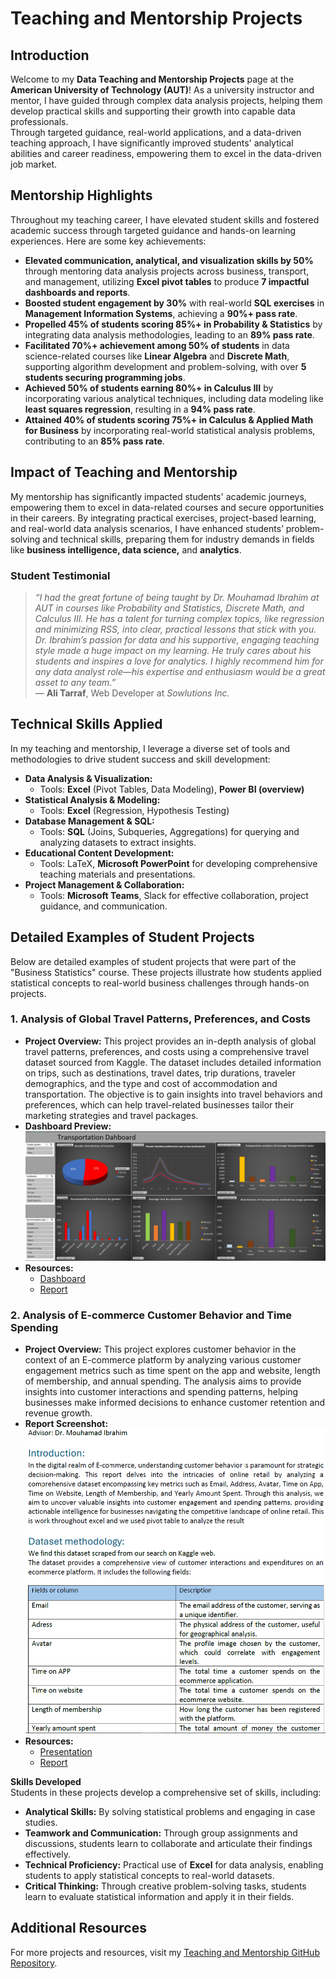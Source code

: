 # Teaching and Mentorship Projects

## Introduction

Welcome to my **Data Teaching and Mentorship Projects** page at the **American University of Technology (AUT)**! As a university instructor and mentor, I have guided through complex data analysis projects, helping them develop practical skills and supporting their growth into capable data professionals.  
Through targeted guidance, real-world applications, and a data-driven teaching approach, I have significantly improved students' analytical abilities and career readiness, empowering them to excel in the data-driven job market.

## Mentorship Highlights

Throughout my teaching career, I have elevated student skills and fostered academic success through targeted guidance and hands-on learning experiences. Here are some key achievements:
- **Elevated communication, analytical, and visualization skills by 50%** through mentoring data analysis projects across business, transport, and management, utilizing **Excel pivot tables** to produce **7 impactful dashboards and reports**.
- **Boosted student engagement by 30%** with real-world **SQL exercises** in **Management Information Systems**, achieving a **90%+ pass rate**.
- **Propelled 45% of students scoring 85%+ in Probability & Statistics** by integrating data analysis methodologies, leading to an **89% pass rate**.
- **Facilitated 70%+ achievement among 50% of students** in data science-related courses like **Linear Algebra** and **Discrete Math**, supporting algorithm development and problem-solving, with over **5 students securing programming jobs**.
- **Achieved 50% of students earning 80%+ in Calculus III** by incorporating various analytical techniques, including data modeling like **least squares regression**, resulting in a **94% pass rate**.
- **Attained 40% of students scoring 75%+ in Calculus & Applied Math for Business** by incorporating real-world statistical analysis problems, contributing to an **85% pass rate**.

## Impact of Teaching and Mentorship

My mentorship has significantly impacted students' academic journeys, empowering them to excel in data-related courses and secure opportunities in their careers. By integrating practical exercises, project-based learning, and real-world data analysis scenarios, I have enhanced students’ problem-solving and technical skills, preparing them for industry demands in fields like **business intelligence, data science,** and **analytics**.

### Student Testimonial
> *“I had the great fortune of being taught by Dr. Mouhamad Ibrahim at AUT in courses like Probability and Statistics, Discrete Math, and Calculus III. He has a talent for turning complex topics, like regression and minimizing RSS, into clear, practical lessons that stick with you. Dr. Ibrahim’s passion for data and his supportive, engaging teaching style made a huge impact on my learning. He truly cares about his students and inspires a love for analytics. I highly recommend him for any data analyst role—his expertise and enthusiasm would be a great asset to any team.”*  
— **Ali Tarraf**, Web Developer at *Sowlutions Inc.*

## Technical Skills Applied

In my teaching and mentorship, I leverage a diverse set of tools and methodologies to drive student success and skill development:

- **Data Analysis & Visualization:**
  - Tools: **Excel** (Pivot Tables, Data Modeling), **Power BI (overview)**
- **Statistical Analysis & Modeling:**
  - Tools: **Excel** (Regression, Hypothesis Testing)
- **Database Management & SQL:**
  - Tools: **SQL** (Joins, Subqueries, Aggregations) for querying and analyzing datasets to extract insights.
- **Educational Content Development:**
  - Tools: LaTeX, **Microsoft PowerPoint** for developing comprehensive teaching materials and presentations.
- **Project Management & Collaboration:**
  - Tools: **Microsoft Teams**, Slack for effective collaboration, project guidance, and communication.

## Detailed Examples of Student Projects

Below are detailed examples of student projects that were part of the "Business Statistics" course. These projects illustrate how students applied statistical concepts to real-world business challenges through hands-on projects.

### 1. Analysis of Global Travel Patterns, Preferences, and Costs

- **Project Overview:** This project provides an in-depth analysis of global travel patterns, preferences, and costs using a comprehensive travel dataset sourced from Kaggle. The dataset includes detailed information on trips, such as destinations, travel dates, trip durations, traveler demographics, and the type and cost of accommodation and transportation. The objective is to gain insights into travel behaviors and preferences, which can help travel-related businesses tailor their marketing strategies and travel packages.  
- **Dashboard Preview:**  
   ![Global Travel Patterns Analysis Dashboard](https://raw.githubusercontent.com/mouhamaadibrahim/Data-Teaching-Mentorship-Projects/main/Images/Global%20Travel%20Patterns%20Analysis.png)  
- **Resources:**
  - [Dashboard](https://github.com/mouhamaadibrahim/Data-Teaching-Mentorship-Projects/blob/main/Student-Dashboards/Transport-Management-Project-Dashboard.xlsx)
  - [Report](https://github.com/mouhamaadibrahim/Data-Teaching-Mentorship-Projects/blob/main/Student-Reports/Transport-Management-Project-Report.pdf)

### 2. Analysis of E-commerce Customer Behavior and Time Spending

- **Project Overview:** This project explores customer behavior in the context of an E-commerce platform by analyzing various customer engagement metrics such as time spent on the app and website, length of membership, and annual spending. The analysis aims to provide insights into customer interactions and spending patterns, helping businesses make informed decisions to enhance customer retention and revenue growth.  
- **Report Screenshot:**  
  ![Report Screenshot for E-commerce Customer Behavior Analysis](https://raw.githubusercontent.com/mouhamaadibrahim/Data-Teaching-Mentorship-Projects/main/Images/Report%20Screenshot%20for%20E-commerce%20Customer%20Behavior%20Analysis.png)  
- **Resources:**
  - [Presentation](https://github.com/mouhamaadibrahim/Data-Teaching-Mentorship-Projects/blob/main/Student-Dashboards/Business-Management-Project-Presentation.pdf)
  - [Report](https://github.com/mouhamaadibrahim/Data-Teaching-Mentorship-Projects/blob/main/Student-Reports/Business-Management-Project-Report.pdf)

**Skills Developed**  
Students in these projects develop a comprehensive set of skills, including:

- **Analytical Skills:** By solving statistical problems and engaging in case studies.
- **Teamwork and Communication:** Through group assignments and discussions, students learn to collaborate and articulate their findings effectively.
- **Technical Proficiency:** Practical use of **Excel** for data analysis, enabling students to apply statistical concepts to real-world datasets.
- **Critical Thinking:** Through creative problem-solving tasks, students learn to evaluate statistical information and apply it in their fields.

## Additional Resources

For more projects and resources, visit my [Teaching and Mentorship GitHub Repository](https://github.com/mouhamaadibrahim/Data-Teaching-Mentorship-Projects).

